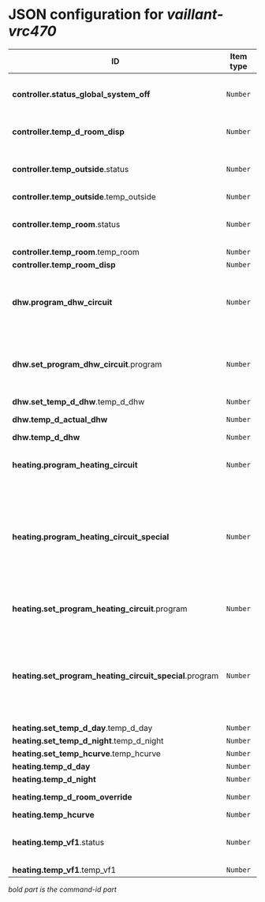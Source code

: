 # JSON configuration for _vaillant-vrc470_

ID                                                      | Item type  | Description                                                                                                                                             
---                                                     | ---        | ---                                                                                                                                                     
**controller.status_global_system_off**                 | ``Number`` | Activation of operation mode system off - {0=Off, 1=On}                                                                                                 
**controller.temp_d_room_disp**                         | ``Number`` | HC1 Currently displayed room desired temperature                                                                                                        
**controller.temp_outside**.status                      | ``Number`` | Outside temperature status - {0=Ok, 85=Circuit, 170=Cutoff}                                                                                             
**controller.temp_outside**.temp_outside                | ``Number`` | Outside temperature                                                                                                                                     
**controller.temp_room**.status                         | ``Number`` | Room temperature status - {0=Ok, 85=Circuit, 170=Cutoff}                                                                                                
**controller.temp_room**.temp_room                      | ``Number`` | Room temperature                                                                                                                                        
**controller.temp_room_disp**                           | ``Number`` | Room temperature                                                                                                                                        
**dhw.program_dhw_circuit**                             | ``Number`` | DHW Operation mode - {0=Off, 1=On, 2=Auto, 3=Auto Sunday, 4=Party, 6=LoadDHW, 7=Holiday}                                                                
**dhw.set_program_dhw_circuit**.program                 | ``Number`` | DHW Operation mode - {0=Off, 1=On, 2=Auto, 3=Auto Sunday, 4=Party, 6=LoadDHW, 7=Holiday}                                                                
**dhw.set_temp_d_dhw**.temp_d_dhw                       | ``Number`` | DHW setpoint                                                                                                                                            
**dhw.temp_d_actual_dhw**                               | ``Number`` | DHW actual desired temperature                                                                                                                          
**dhw.temp_d_dhw**                                      | ``Number`` | DHW setpoint                                                                                                                                            
**heating.program_heating_circuit**                     | ``Number`` | HC1 Operation mode - {0=Off, 1=Manual, 2=Auto, 3=Day, 4=Night, 5=Summer}                                                                                
**heating.program_heating_circuit_special**             | ``Number`` | HC1 Operation mode - {0=Nothing, 1=Party, 2=OneDayHome, 3=OneDayNotHome, 4=Holiday, 5=Home, 6=QuickVeto, 7=OneTimeVentilation, 8=WhisperMode, 9=LoadDHW}
**heating.set_program_heating_circuit**.program         | ``Number`` | HC1 Operation - {0=Off, 1=Manual, 2=Auto, 3=Day, 4=Night, 5=Summer}                                                                                     
**heating.set_program_heating_circuit_special**.program | ``Number`` | HC1 Operation - {0=Nothing, 1=Party, 2=OneDayHome, 3=OneDayNotHome, 4=Holiday, 5=Home, 6=QuickVeto, 7=OneTimeVentilation, 8=WhisperMode, 9=LoadDHW}     
**heating.set_temp_d_day**.temp_d_day                   | ``Number`` | HC1 Day setpoint                                                                                                                                        
**heating.set_temp_d_night**.temp_d_night               | ``Number`` | HC1 Night setpoint                                                                                                                                      
**heating.set_temp_hcurve**.temp_hcurve                 | ``Number`` | HC1 Heating curve                                                                                                                                       
**heating.temp_d_day**                                  | ``Number`` | HC1 Day setpoint                                                                                                                                        
**heating.temp_d_night**                                | ``Number`` | HC1 Night setpoint                                                                                                                                      
**heating.temp_d_room_override**                        | ``Number`` | HC1 Manual override setpoint                                                                                                                            
**heating.temp_hcurve**                                 | ``Number`` | HC1 Heating curve                                                                                                                                       
**heating.temp_vf1**.status                             | ``Number`` | VF1 temperature status - {0=Ok, 85=Circuit, 170=Cutoff}                                                                                                 
**heating.temp_vf1**.temp_vf1                           | ``Number`` | VF1 temperature                                                                                                                                         

_bold part is the command-id part_

